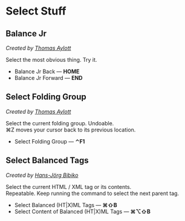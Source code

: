 Select Stuff
============

Balance Jr
----------
*Created by [Thomas Aylott](http://subtlegradient.com/ "Howdy")*

Select the most obvious thing. Try it.

* Balance Jr Back — **HOME**
* Balance Jr Forward — **END**

Select Folding Group
--------------------
*Created by [Thomas Aylott](http://subtlegradient.com/ "Howdy")*

Select the current folding group. Undoable.  
&#x2318;Z moves your cursor back to its previous location.

* Select Folding Group — **&#x2303;F1**

Select Balanced Tags
--------------------
*Created by [Hans-Jörg Bibiko](http://www.bibiko.de/ "Homepage - Hans-Jörg Bibiko")*

Select the current HTML / XML tag or its contents.  
Repeatable. Keep running the command to select the next parent tag.

* Select Balanced (HT|X)ML Tags — **&#x2318;&#x21E7;B**
* Select Content of Balanced (HT|X)ML Tags — **&#x2318;&#x2325;&#x21E7;B**
